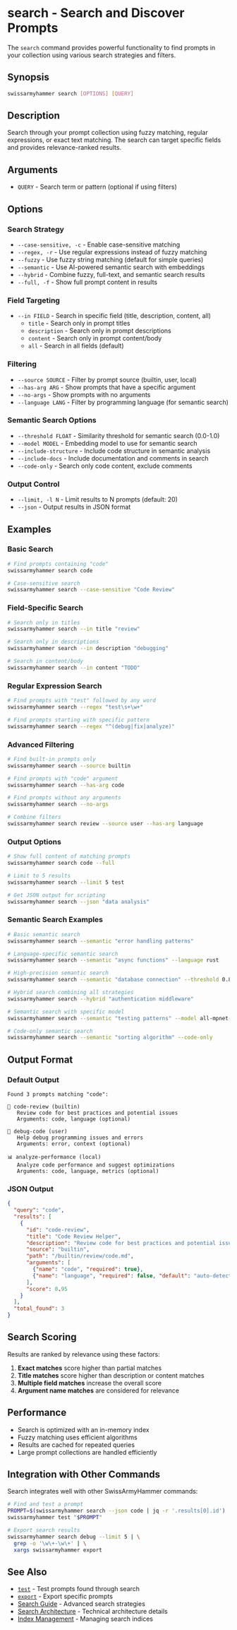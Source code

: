 # search - Search and Discover Prompts

The `search` command provides powerful functionality to find prompts in your collection using various search strategies and filters.

## Synopsis

```bash
swissarmyhammer search [OPTIONS] [QUERY]
```

## Description

Search through your prompt collection using fuzzy matching, regular expressions, or exact text matching. The search can target specific fields and provides relevance-ranked results.

## Arguments

- `QUERY` - Search term or pattern (optional if using filters)

## Options

### Search Strategy
- `--case-sensitive, -c` - Enable case-sensitive matching
- `--regex, -r` - Use regular expressions instead of fuzzy matching
- `--fuzzy` - Use fuzzy string matching (default for simple queries)
- `--semantic` - Use AI-powered semantic search with embeddings
- `--hybrid` - Combine fuzzy, full-text, and semantic search results
- `--full, -f` - Show full prompt content in results

### Field Targeting
- `--in FIELD` - Search in specific field (title, description, content, all)
  - `title` - Search only in prompt titles
  - `description` - Search only in prompt descriptions
  - `content` - Search only in prompt content/body
  - `all` - Search in all fields (default)

### Filtering
- `--source SOURCE` - Filter by prompt source (builtin, user, local)
- `--has-arg ARG` - Show prompts that have a specific argument
- `--no-args` - Show prompts with no arguments
- `--language LANG` - Filter by programming language (for semantic search)

### Semantic Search Options
- `--threshold FLOAT` - Similarity threshold for semantic search (0.0-1.0)
- `--model MODEL` - Embedding model to use for semantic search
- `--include-structure` - Include code structure in semantic analysis
- `--include-docs` - Include documentation and comments in search
- `--code-only` - Search only code content, exclude comments

### Output Control
- `--limit, -l N` - Limit results to N prompts (default: 20)
- `--json` - Output results in JSON format

## Examples

### Basic Search
```bash
# Find prompts containing "code"
swissarmyhammer search code

# Case-sensitive search
swissarmyhammer search --case-sensitive "Code Review"
```

### Field-Specific Search
```bash
# Search only in titles
swissarmyhammer search --in title "review"

# Search only in descriptions
swissarmyhammer search --in description "debugging"

# Search in content/body
swissarmyhammer search --in content "TODO"
```

### Regular Expression Search
```bash
# Find prompts with "test" followed by any word
swissarmyhammer search --regex "test\s+\w+"

# Find prompts starting with specific pattern
swissarmyhammer search --regex "^(debug|fix|analyze)"
```

### Advanced Filtering
```bash
# Find built-in prompts only
swissarmyhammer search --source builtin

# Find prompts with "code" argument
swissarmyhammer search --has-arg code

# Find prompts without any arguments
swissarmyhammer search --no-args

# Combine filters
swissarmyhammer search review --source user --has-arg language
```

### Output Options
```bash
# Show full content of matching prompts
swissarmyhammer search code --full

# Limit to 5 results
swissarmyhammer search --limit 5 test

# Get JSON output for scripting
swissarmyhammer search --json "data analysis"
```

### Semantic Search Examples
```bash
# Basic semantic search
swissarmyhammer search --semantic "error handling patterns"

# Language-specific semantic search
swissarmyhammer search --semantic "async functions" --language rust

# High-precision semantic search
swissarmyhammer search --semantic "database connection" --threshold 0.8

# Hybrid search combining all strategies
swissarmyhammer search --hybrid "authentication middleware"

# Semantic search with specific model
swissarmyhammer search --semantic "testing patterns" --model all-mpnet-base-v2

# Code-only semantic search
swissarmyhammer search --semantic "sorting algorithm" --code-only
```

## Output Format

### Default Output
```
Found 3 prompts matching "code":

📝 code-review (builtin)
   Review code for best practices and potential issues
   Arguments: code, language (optional)

🔧 debug-code (user)
   Help debug programming issues and errors
   Arguments: error, context (optional)

📊 analyze-performance (local)
   Analyze code performance and suggest optimizations
   Arguments: code, language, metrics (optional)
```

### JSON Output
```json
{
  "query": "code",
  "results": [
    {
      "id": "code-review",
      "title": "Code Review Helper",
      "description": "Review code for best practices and potential issues",
      "source": "builtin",
      "path": "/builtin/review/code.md",
      "arguments": [
        {"name": "code", "required": true},
        {"name": "language", "required": false, "default": "auto-detect"}
      ],
      "score": 0.95
    }
  ],
  "total_found": 3
}
```

## Search Scoring

Results are ranked by relevance using these factors:

1. **Exact matches** score higher than partial matches
2. **Title matches** score higher than description or content matches
3. **Multiple field matches** increase the overall score
4. **Argument name matches** are considered for relevance

## Performance

- Search is optimized with an in-memory index
- Fuzzy matching uses efficient algorithms
- Results are cached for repeated queries
- Large prompt collections are handled efficiently

## Integration with Other Commands

Search integrates well with other SwissArmyHammer commands:

```bash
# Find and test a prompt
PROMPT=$(swissarmyhammer search --json code | jq -r '.results[0].id')
swissarmyhammer test "$PROMPT"

# Export search results
swissarmyhammer search debug --limit 5 | \
  grep -o '\w\+-\w\+' | \
  xargs swissarmyhammer export
```

## See Also

- [`test`](./cli-test.md) - Test prompts found through search
- [`export`](./cli-export.md) - Export specific prompts
- [Search Guide](./search-guide.md) - Advanced search strategies
- [Search Architecture](./search-architecture.md) - Technical architecture details
- [Index Management](./index-management.md) - Managing search indices